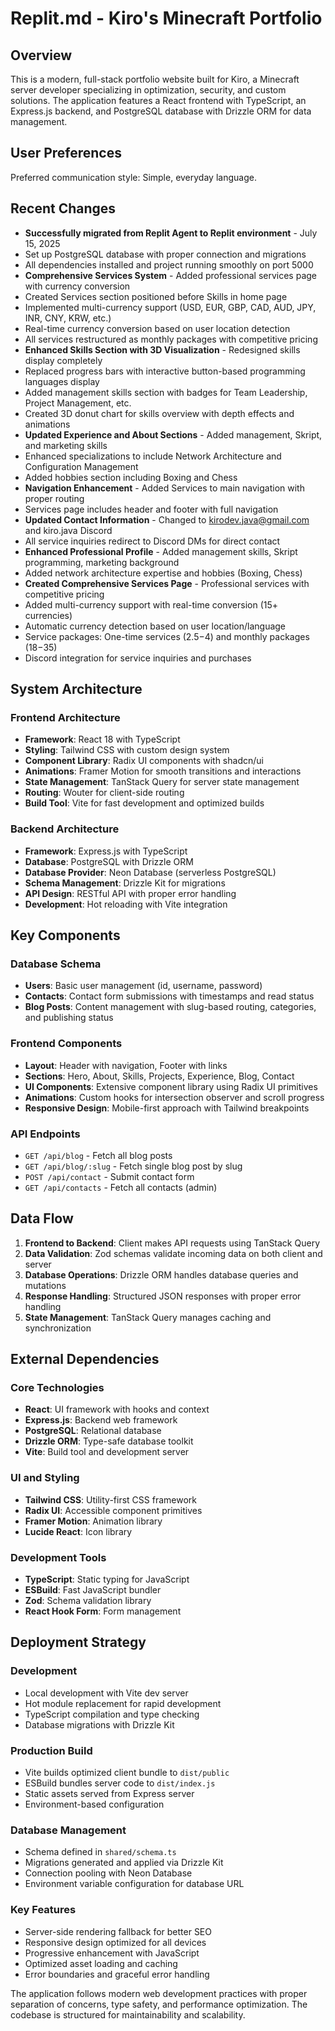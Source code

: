 # Replit.md - Kiro's Minecraft Portfolio

## Overview

This is a modern, full-stack portfolio website built for Kiro, a Minecraft server developer specializing in optimization, security, and custom solutions. The application features a React frontend with TypeScript, an Express.js backend, and PostgreSQL database with Drizzle ORM for data management.

## User Preferences

Preferred communication style: Simple, everyday language.

## Recent Changes

- **Successfully migrated from Replit Agent to Replit environment** - July 15, 2025
- Set up PostgreSQL database with proper connection and migrations
- All dependencies installed and project running smoothly on port 5000
- **Comprehensive Services System** - Added professional services page with currency conversion
- Created Services section positioned before Skills in home page
- Implemented multi-currency support (USD, EUR, GBP, CAD, AUD, JPY, INR, CNY, KRW, etc.)
- Real-time currency conversion based on user location detection
- All services restructured as monthly packages with competitive pricing
- **Enhanced Skills Section with 3D Visualization** - Redesigned skills display completely
- Replaced progress bars with interactive button-based programming languages display
- Added management skills section with badges for Team Leadership, Project Management, etc.
- Created 3D donut chart for skills overview with depth effects and animations
- **Updated Experience and About Sections** - Added management, Skript, and marketing skills
- Enhanced specializations to include Network Architecture and Configuration Management
- Added hobbies section including Boxing and Chess
- **Navigation Enhancement** - Added Services to main navigation with proper routing
- Services page includes header and footer with full navigation
- **Updated Contact Information** - Changed to kirodev.java@gmail.com and kiro.java Discord
- All service inquiries redirect to Discord DMs for direct contact
- **Enhanced Professional Profile** - Added management skills, Skript programming, marketing background
- Added network architecture expertise and hobbies (Boxing, Chess)
- **Created Comprehensive Services Page** - Professional services with competitive pricing
- Added multi-currency support with real-time conversion (15+ currencies)
- Automatic currency detection based on user location/language
- Service packages: One-time services ($2.5-$4) and monthly packages ($18-$35)
- Discord integration for service inquiries and purchases

## System Architecture

### Frontend Architecture
- **Framework**: React 18 with TypeScript
- **Styling**: Tailwind CSS with custom design system
- **Component Library**: Radix UI components with shadcn/ui
- **Animations**: Framer Motion for smooth transitions and interactions
- **State Management**: TanStack Query for server state management
- **Routing**: Wouter for client-side routing
- **Build Tool**: Vite for fast development and optimized builds

### Backend Architecture
- **Framework**: Express.js with TypeScript
- **Database**: PostgreSQL with Drizzle ORM
- **Database Provider**: Neon Database (serverless PostgreSQL)
- **Schema Management**: Drizzle Kit for migrations
- **API Design**: RESTful API with proper error handling
- **Development**: Hot reloading with Vite integration

## Key Components

### Database Schema
- **Users**: Basic user management (id, username, password)
- **Contacts**: Contact form submissions with timestamps and read status
- **Blog Posts**: Content management with slug-based routing, categories, and publishing status

### Frontend Components
- **Layout**: Header with navigation, Footer with links
- **Sections**: Hero, About, Skills, Projects, Experience, Blog, Contact
- **UI Components**: Extensive component library using Radix UI primitives
- **Animations**: Custom hooks for intersection observer and scroll progress
- **Responsive Design**: Mobile-first approach with Tailwind breakpoints

### API Endpoints
- `GET /api/blog` - Fetch all blog posts
- `GET /api/blog/:slug` - Fetch single blog post by slug
- `POST /api/contact` - Submit contact form
- `GET /api/contacts` - Fetch all contacts (admin)

## Data Flow

1. **Frontend to Backend**: Client makes API requests using TanStack Query
2. **Data Validation**: Zod schemas validate incoming data on both client and server
3. **Database Operations**: Drizzle ORM handles database queries and mutations
4. **Response Handling**: Structured JSON responses with proper error handling
5. **State Management**: TanStack Query manages caching and synchronization

## External Dependencies

### Core Technologies
- **React**: UI framework with hooks and context
- **Express.js**: Backend web framework
- **PostgreSQL**: Relational database
- **Drizzle ORM**: Type-safe database toolkit
- **Vite**: Build tool and development server

### UI and Styling
- **Tailwind CSS**: Utility-first CSS framework
- **Radix UI**: Accessible component primitives
- **Framer Motion**: Animation library
- **Lucide React**: Icon library

### Development Tools
- **TypeScript**: Static typing for JavaScript
- **ESBuild**: Fast JavaScript bundler
- **Zod**: Schema validation library
- **React Hook Form**: Form management

## Deployment Strategy

### Development
- Local development with Vite dev server
- Hot module replacement for rapid development
- TypeScript compilation and type checking
- Database migrations with Drizzle Kit

### Production Build
- Vite builds optimized client bundle to `dist/public`
- ESBuild bundles server code to `dist/index.js`
- Static assets served from Express server
- Environment-based configuration

### Database Management
- Schema defined in `shared/schema.ts`
- Migrations generated and applied via Drizzle Kit
- Connection pooling with Neon Database
- Environment variable configuration for database URL

### Key Features
- Server-side rendering fallback for better SEO
- Responsive design optimized for all devices
- Progressive enhancement with JavaScript
- Optimized asset loading and caching
- Error boundaries and graceful error handling

The application follows modern web development practices with proper separation of concerns, type safety, and performance optimization. The codebase is structured for maintainability and scalability.
